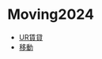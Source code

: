 # Moving2024

* [UR賃貸](https://github.com/TengoLasLlaves/Moving2024/blob/main/Public_housing.md)
* [移動]()
